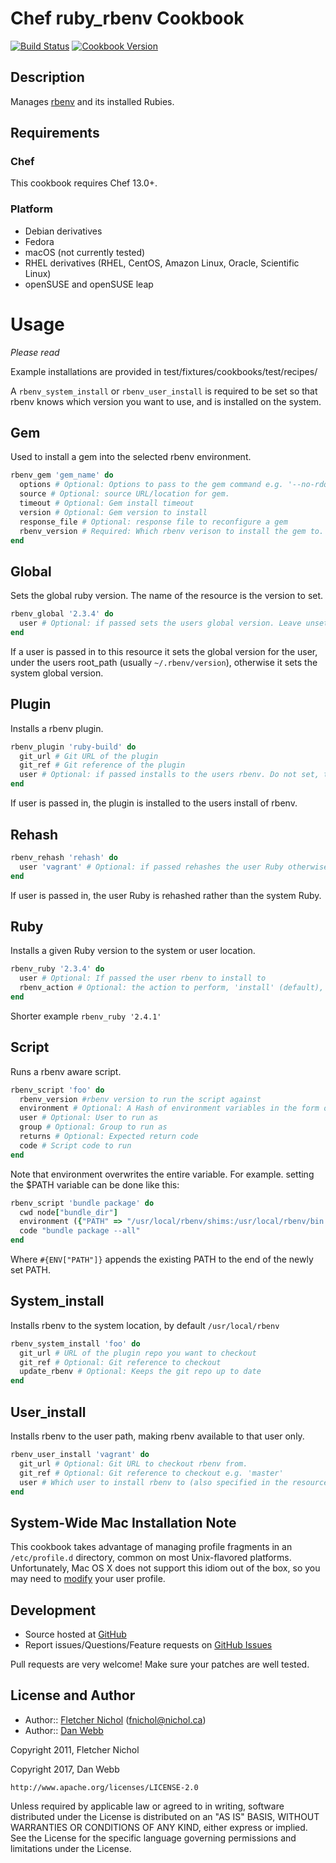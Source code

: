 # Chef ruby_rbenv Cookbook

[![Build Status](https://travis-ci.org/sous-chefs/ruby_rbenv.svg?branch=master)](https://travis-ci.org/sous-chefs/ruby_rbenv) [![Cookbook Version](https://img.shields.io/cookbook/v/ruby_rbenv.svg)](https://supermarket.chef.io/cookbooks/ruby_rbenv)

## Description

Manages [rbenv][rbenv_site] and its installed Rubies.

## Requirements

### Chef

This cookbook requires Chef 13.0+.

### Platform

- Debian derivatives
- Fedora
- macOS (not currently tested)
- RHEL derivatives (RHEL, CentOS, Amazon Linux, Oracle, Scientific Linux)
- openSUSE and openSUSE leap

# Usage

_Please read_

Example installations are provided in test/fixtures/cookbooks/test/recipes/

A `rbenv_system_install` or `rbenv_user_install` is required to be set so that rbenv knows which version you want to use, and is installed on the system.

## Gem

Used to install a gem into the selected rbenv environment.

```ruby
rbenv_gem 'gem_name' do
  options # Optional: Options to pass to the gem command e.g. '--no-rdoc --no-ri'
  source # Optional: source URL/location for gem.
  timeout # Optional: Gem install timeout
  version # Optional: Gem version to install
  response_file # Optional: response file to reconfigure a gem
  rbenv_version # Required: Which rbenv verison to install the gem to.
end
```

## Global

Sets the global ruby version. The name of the resource is the version to set.

```ruby
rbenv_global '2.3.4' do
  user # Optional: if passed sets the users global version. Leave unset, to set the system global version
end
```

If a user is passed in to this resource it sets the global version for the user, under the users root_path (usually `~/.rbenv/version`), otherwise it sets the system global version.

## Plugin

Installs a rbenv plugin.

```ruby
rbenv_plugin 'ruby-build' do
  git_url # Git URL of the plugin
  git_ref # Git reference of the plugin
  user # Optional: if passed installs to the users rbenv. Do not set, to set installs to the system rbenv.
end
```

If user is passed in, the plugin is installed to the users install of rbenv.

## Rehash

```ruby
rbenv_rehash 'rehash' do
  user 'vagrant' # Optional: if passed rehashes the user Ruby otherwise rehashes the system rbenv
end
```

If user is passed in, the user Ruby is rehashed rather than the system Ruby.

## Ruby

Installs a given Ruby version to the system or user location.

```ruby
rbenv_ruby '2.3.4' do
  user # Optional: If passed the user rbenv to install to
  rbenv_action # Optional: the action to perform, 'install' (default), 'uninstall' etc
end
```

Shorter example `rbenv_ruby '2.4.1'`

## Script

Runs a rbenv aware script.

```ruby
rbenv_script 'foo' do
  rbenv_version #rbenv version to run the script against
  environment # Optional: A Hash of environment variables in the form of ({"ENV_VARIABLE" => "VALUE"}).
  user # Optional: User to run as
  group # Optional: Group to run as
  returns # Optional: Expected return code
  code # Script code to run
end
```
Note that environment overwrites the entire variable.
For example. setting the $PATH variable can be done like this:
```ruby
rbenv_script 'bundle package' do
  cwd node["bundle_dir"]
  environment ({"PATH" => "/usr/local/rbenv/shims:/usr/local/rbenv/bin:#{ENV["PATH"]}"})
  code "bundle package --all"
end
```
Where `#{ENV["PATH"]}` appends the existing PATH to the end of the newly set PATH.


## System_install

Installs rbenv to the system location, by default `/usr/local/rbenv`

```ruby
rbenv_system_install 'foo' do
  git_url # URL of the plugin repo you want to checkout
  git_ref # Optional: Git reference to checkout
  update_rbenv # Optional: Keeps the git repo up to date
end
```

## User_install

Installs rbenv to the user path, making rbenv available to that user only.

```ruby
rbenv_user_install 'vagrant' do
  git_url # Optional: Git URL to checkout rbenv from.
  git_ref # Optional: Git reference to checkout e.g. 'master'
  user # Which user to install rbenv to (also specified in the resources name above)
end
```

## System-Wide Mac Installation Note

This cookbook takes advantage of managing profile fragments in an `/etc/profile.d` directory, common on most Unix-flavored platforms. Unfortunately, Mac OS X does not support this idiom out of the box, so you may need to [modify][mac_profile_d] your user profile.

## Development

- Source hosted at [GitHub][repo]
- Report issues/Questions/Feature requests on [GitHub Issues][issues]

Pull requests are very welcome! Make sure your patches are well tested.

## License and Author

- Author:: [Fletcher Nichol][fnichol] ([fnichol@nichol.ca](mailto:fnichol@nichol.ca))
- Author:: [Dan Webb][damacus]

Copyright 2011, Fletcher Nichol

Copyright 2017, Dan Webb

```
http://www.apache.org/licenses/LICENSE-2.0
```

Unless required by applicable law or agreed to in writing, software distributed under the License is distributed on an "AS IS" BASIS, WITHOUT WARRANTIES OR CONDITIONS OF ANY KIND, either express or implied. See the License for the specific language governing permissions and limitations under the License.

[custom_resources]: https://docs.chef.io/custom_resources.html
[damacus]: https://github.com/damacus
[fnichol]: https://github.com/fnichol
[issues]: https://github.com/sous-chefs/ruby_rbenv/issues
[mac_profile_d]: http://hints.macworld.com/article.php?story=20011221192012445
[rb_readme]: https://github.com/sstephenson/ruby-build#readme
[rbenv_site]: https://github.com/sstephenson/rbenv
[repo]: https://github.com/sous-chefs/ruby_rbenv
[ruby_build_cb]: https://supermarket.chef.io/cookbooks/ruby_build
